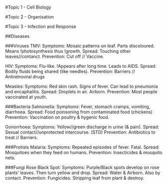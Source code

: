 #Topic 1 - Cell Biology

#Topic 2 - Organisation

#Topic 3 - Infection and Response

##Diseases

###Viruses
TMV:
Symptoms: Mosaic patterns on leaf. Parts discoloured. Means !photosynthesis thus !growth.
Spread: Touching other leaves//contanct.
Prevention: Cut off // Vaccine.

HIV:
Symptoms: Flu-like. !Appears after long time. Leads to AIDS.
Spread: Bodily fluids being shared (like needles).
Prevention: Barriers // Antiretroviral drugs

Measles:
Symptoms: Red skin rash. Signs of fever. Can lead to pneumonia and encaphalitis.
Spread: Droplets in air. Airborn.
Prevention: Most people vaccinated at youth.

###Bacteria
Salmonella:
Symptoms: Fever, stomach cramps, vomiting, diarrhoea.
Spread: Food poinsoning from contaminated food (chickens)
Prevention: Vaccination on poultry & hygenic food.

Gonorrhoea:
Symptoms: Yellow//green discharge in urine (& pain).
Spread: Sexual contact//unprotected intercourse. (STD)
Prevention: Antibiotics to treat // Barriers.

###Protists
Malaria:
Symptoms: Repeated episodes of fever. Fatal.
Spread: Mosquitoes when they feed on humans.
Prevention: Insecticides & mosquito nets.

###Fungi
Rose Black Spot:
Symptoms: Purple/Black spots develop on rose plants' leaves. Then turn yellow and drop.
Spread: Water & Airborn. Also by contact.
Prevention: Fungicides. Stripping leaf from plant & destroy.
